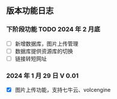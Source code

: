 ## 版本功能日志

### 下阶段功能 TODO 2024 年 2 月底

- [ ] 新增数据库，图片上传管理
- [ ] 数据库提供资源库的切换
- [ ] 链接转短网址

### 2024 年 1 月 29 日 V 0.01

- [x] 图片上传功能，支持七牛云、volcengine
